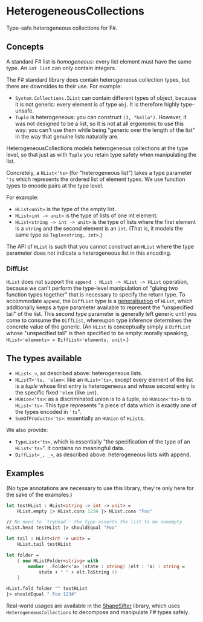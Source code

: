 # HeterogeneousCollections

Type-safe heterogeneous collections for F#.

## Concepts

A standard F# list is *homogeneous*: every list element must have the same type.
An `int list` can only contain integers.

The F# standard library does contain heterogeneous collection types, but there are downsides to their use.
For example:

* `System.Collections.IList` can contain different types of object, because it is not generic: every element is of type `obj`. It is therefore highly type-unsafe.
* `Tuple` is heterogeneous: you can construct `(3, "hello")`. However, it was not designed to be a list, so it is not at all ergonomic to use this way: you can't use them while being "generic over the length of the list" in the way that genuine lists naturally are.

HeterogeneousCollections models heterogeneous collections at the type level, so that just as with `Tuple` you retain type safety when manipulating the list.

Concretely, a `HList<'ts>` (for "heterogeneous list") takes a type parameter `'ts` which represents the ordered list of element types.
We use function types to encode pairs at the type level.

For example:

* `HList<unit>` is the type of the empty list.
* `HList<int -> unit>` is the type of lists of one int element.
* `HList<string -> int -> unit>` is the type of lists where the first element is a `string` and the second element is an `int`. (That is, it models the same type as `Tuple<string, int>`.)

The API of `HList` is such that you cannot construct an `HList` where the type parameter does not indicate a heterogeneous list in this encoding.

### DiffList

`HList` does not support the `append : HList -> HList -> HList` operation, because we can't perform the type-level manipulation of "gluing two function types together" that is necessary to specify the return type.
To accommodate `append`, the `DiffList` type is a [generalisation](https://drup.github.io/2016/08/02/difflists/) of `HList`, which additionally keeps a type parameter available to represent the "unspecified tail" of the list.
This second type parameter is generally left generic until you come to consume the `DiffList`, whereupon type inference determines the concrete value of the generic.
(An `HList` is conceptually simply a `DiffList` whose "unspecified tail" is then specified to be empty: morally speaking, `HList<'elements> = DiffList<'elements, unit>`.)

## The types available

* `HList<_>`, as described above: heterogeneous lists.
* `HListT<'ts, 'elem>`: like an `HList<'ts>`, except every element of the list is a *tuple* whose first entry is heterogeneous and whose second entry is the specific fixed `'elem` (like `int`).
* `HUnion<'ts>`: as a discriminated union is to a tuple, so `HUnion<'ts>` is to `HList<'ts>`. This type represents "a piece of data which is exactly one of the types encoded in `'ts`".
* `SumOfProducts<'ts>`: essentially an `HUnion` of `HList`s.

We also provide:

* `TypeList<'ts>`, which is essentially "the specification of the type of an `HList<'ts>`". It contains no meaningful data.
* `DiffList<_, _>`, as described above: heterogeneous lists with append.

## Examples

(No type annotations are necessary to use this library; they're only here for the sake of the examples.)

```fsharp
let testHList : HList<string -> int -> unit> =
    HList.empty |> HList.cons 1234 |> HList.cons "Foo"

// No need to `tryHead`: the type asserts the list to be nonempty
HList.head testHList |> shouldEqual "Foo"

let tail : HList<int -> unit> =
    HList.tail testHList

let folder =
    { new HListFolder<string> with
        member _.Folder<'a> (state : string) (elt : 'a) : string =
            state + " " + elt.ToString ()
    }

HList.fold folder "" testHList
|> shouldEqual " Foo 1234"
```

Real-world usages are available in the [ShapeSifter](https://github.com/G-Research/ShapeSifter) library, which uses `HeterogeneousCollections` to decompose and manipulate F# types safely.
